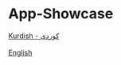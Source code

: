 # App-Showcase

[Kurdish - کوردی](https://github.com/hedihadi/App-Showcase/tree/kurdish)
<br /><br />
[English](https://github.com/hedihadi/App-Showcase/tree/english)
